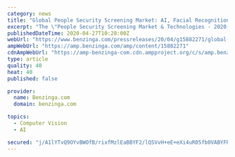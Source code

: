 ```yaml
---
category: news
title: "Global People Security Screening Market: AI, Facial Recognition & Big Data to Transform the Market"
excerpt: "The \"People Security Screening Market & Technologies - 2020-2025\" report has been added to ResearchAndMarkets.com's offering. We all want to own breakout stocks every month. The only problem is finding them takes too long."
publishedDateTime: 2020-04-27T10:28:00Z
webUrl: "https://www.benzinga.com/pressreleases/20/04/g15882271/global-people-security-screening-market-ai-facial-recognition-big-data-to-transform-the-market"
ampWebUrl: "https://amp.benzinga.com/amp/content/15882271"
cdnAmpWebUrl: "https://amp-benzinga-com.cdn.ampproject.org/c/s/amp.benzinga.com/amp/content/15882271"
type: article
quality: 40
heat: 40
published: false

provider:
  name: Benzinga.com
  domain: benzinga.com

topics:
  - Computer Vision
  - AI

secured: "j/A1lYTvQ9OYvBWOfB/rixfMzlEaBBYF2/lQSVvH+eE+eXi4uR05fb0VABYFRWEWgI1zFEfiCZoQtIuLaD6Mf9e0n4Sm2BkTHU7xVFK+8OEKeGDecb/4EySkt8/pqsTBU0QOzVYxz+M3idt1YNT1FC0lLbpRNb/bTX0rGOXSBKcARhDLhQL+xY7vsgIzlS7xE2WWjWE45Y7UADLowUrtUaTSB2hTU+0+Urx7Et0WMb5vYXSCTsh2vWiE8p5PmNwBIgKp6VieuJ4Ai4ZkoQvMSmx83vVJpCK7HMa28DU6SfyH2/358ZxK/fkJjMISXAMe;98bU/4wiFosQbeoXtOxSaA=="
---
```


